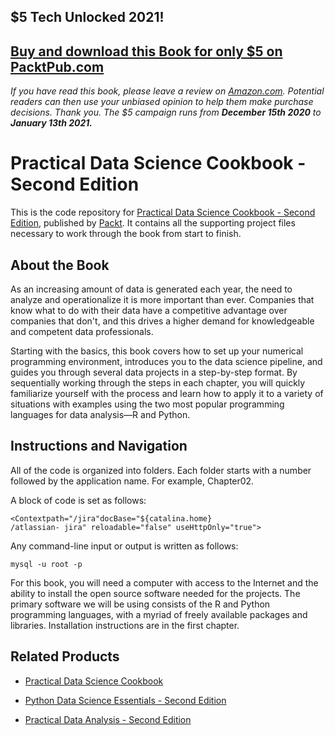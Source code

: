 ## $5 Tech Unlocked 2021!
[Buy and download this Book for only $5 on PacktPub.com](https://www.packtpub.com/product/practical-data-science-cookbook-second-edition/9781787129627)
-----
*If you have read this book, please leave a review on [Amazon.com](https://www.amazon.com/gp/product/1787129624).     Potential readers can then use your unbiased opinion to help them make purchase decisions. Thank you. The $5 campaign         runs from __December 15th 2020__ to __January 13th 2021.__*

# Practical Data Science Cookbook - Second Edition
This is the code repository for [Practical Data Science Cookbook - Second Edition](https://www.packtpub.com/big-data-and-business-intelligence/practical-data-science-cookbook-second-edition?utm_source=github&utm_medium=repository&utm_campaign=9781787129627), published by [Packt](https://www.packtpub.com/?utm_source=github). It contains all the supporting project files necessary to work through the book from start to finish.
## About the Book
As an increasing amount of data is generated each year, the need to analyze and operationalize it is more important than ever. Companies that know what to do with their data have a competitive advantage over companies that don't, and this drives a higher demand for knowledgeable and competent data professionals.

Starting with the basics, this book covers how to set up your numerical programming environment, introduces you to the data science pipeline, and guides you through several data projects in a step-by-step format. By sequentially working through the steps in each chapter, you will quickly familiarize yourself with the process and learn how to apply it to a variety of situations with examples using the two most popular programming languages for data analysis—R and Python.

## Instructions and Navigation
All of the code is organized into folders. Each folder starts with a number followed by the application name. For example, Chapter02.


A block of code is set as follows:
```
<Contextpath="/jira"docBase="${catalina.home}
/atlassian- jira" reloadable="false" useHttpOnly="true">
```
Any command-line input or output is written as follows:
```
mysql -u root -p
```

For this book, you will need a computer with access to the Internet and the ability to install the open source software needed for the projects. The primary software we will be using consists of the R and Python programming languages, with a myriad of freely available packages and libraries. Installation instructions are in the first chapter.

## Related Products
* [Practical Data Science Cookbook](https://www.packtpub.com/big-data-and-business-intelligence/practical-data-science-cookbook?utm_source=github&utm_medium=repository&utm_campaign=9781783980246)

* [Python Data Science Essentials - Second Edition](https://www.packtpub.com/big-data-and-business-intelligence/python-data-science-essentials-second-edition?utm_source=github&utm_medium=repository&utm_campaign=9781786462138)

* [Practical Data Analysis - Second Edition](https://www.packtpub.com/big-data-and-business-intelligence/practical-data-analysis-second-edition?utm_source=github&utm_medium=repository&utm_campaign=9781785289712)
